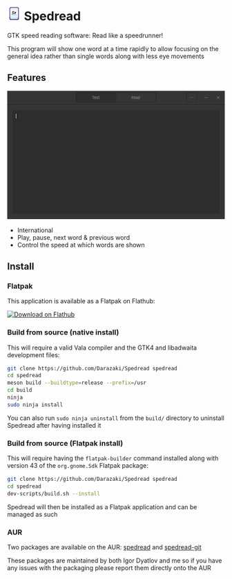 # <img height="32" src="./data/icons/normal.svg" /> Spedread

GTK speed reading software: Read like a speedrunner!

This program will show one word at a time rapidly to allow focusing on the general idea rather than single words
along with less eye movements

## Features

![screenshot](./demo.gif)

- International
- Play, pause, next word & previous word
- Control the speed at which words are shown

## Install

### Flatpak

This application is available as a Flatpak on Flathub:

<a href='https://flathub.org/apps/details/com.github.Darazaki.Spedread'>
    <img width='180' alt='Download on Flathub'
    src='https://flathub.org/assets/badges/flathub-badge-en.png'/>
</a>

### Build from source (native install)

This will require a valid Vala compiler and the GTK4 and libadwaita development files:

```sh
git clone https://github.com/Darazaki/Spedread spedread
cd spedread
meson build --buildtype=release --prefix=/usr
cd build
ninja
sudo ninja install
```

You can also run `sudo ninja uninstall` from the `build/` directory to
uninstall Spedread after having installed it

### Build from source (Flatpak install)

This will require having the `flatpak-builder` command installed along with
version 43 of the `org.gnome.Sdk` Flatpak package:

```sh
git clone https://github.com/Darazaki/Spedread spedread
cd spedread
dev-scripts/build.sh --install
```

Spedread will then be installed as a Flatpak application and can be managed as
such

### AUR

Two packages are available on the AUR:
[spedread](https://aur.archlinux.org/packages/spedread)
and [spedread-git](https://aur.archlinux.org/packages/spedread-git)

These packages are maintained by both Igor Dyatlov and me so if you have any
issues with the packaging please report them directly onto the AUR
